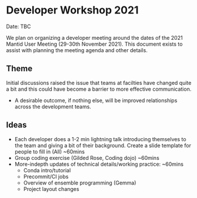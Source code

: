 # Developer Workshop 2021

Date: TBC

We plan on organizing a developer meeting around the dates of the 2021
Mantid User Meeting (29-30th November 2021).
This document exists to assist with planning the meeting agenda
and other details.

## Theme

Initial discussions raised the issue that teams at facilties have changed quite
a bit and this could have become a barrier to more effective communication.

- A desirable outcome, if nothing else, will be improved relationships across
  the development teams.

## Ideas

- Each developer does a 1-2 min lightning talk introducing themselves to the team and giving
  a bit of their background. Create a slide template for people to fill in (All) ~60mins
- Group coding exercise (Gilded Rose, Coding dojo) ~60mins
- More-indepth updates of technical details/working practice: ~60mins
  - Conda intro/tutorial
  - Precommit/CI jobs
  - Overview of ensemble programming (Gemma)
  - Project layout changes
